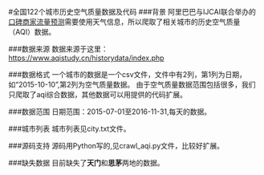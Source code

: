 #全国122个城市历史空气质量数据及代码
###背景
阿里巴巴与IJCAI联合举办的[口碑商家流量预测](https://tianchi.shuju.aliyun.com/competition/introduction.htm?spm=0.0.5678.0.F7TTMW&raceId=231591)需要使用天气信息，所以爬取了相关城市的历史空气质量（AQI）数据。

###数据来源
数据来源于这里：https://www.aqistudy.cn/historydata/index.php

###数据格式
一个城市的数据是一个csv文件，文件中有2列，第1列为日期，如“2015-10-10”,第2列为空气质量数据。
由于空气质量数据范围包括很多，我们只爬取了aqi综合数据，其他数据可以用提供的代码扩展。

###数据范围
日期范围：2015-07-01至2016-11-31,每天的数据。

###城市列表
城市列表见city.txt文件。

###源码支持
源码用Python写的,见crawl_aqi.py文件，比较好扩展。

###缺失数据
目前缺失了**天门**和**思茅**两地的数据。